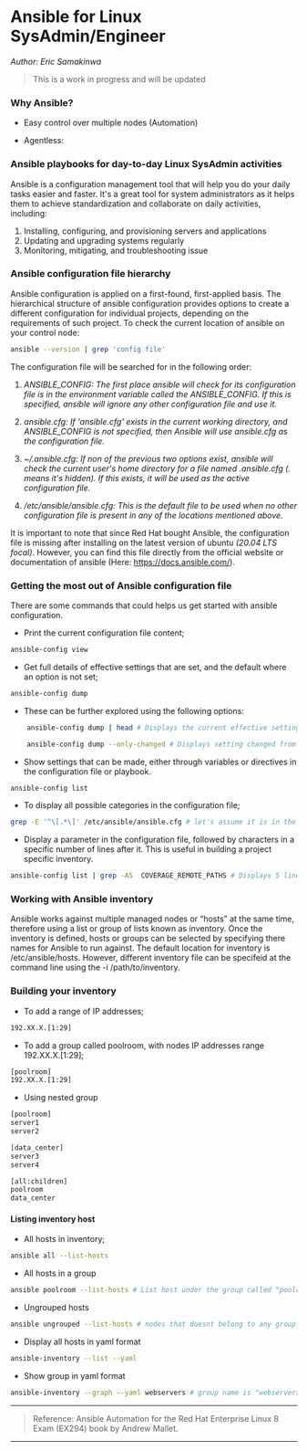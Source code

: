 # Ansible for Linux SysAdmin/Engineer
*Author:* *Eric Samakinwa* 
> This is a work in progress and will be updated 

### Why Ansible?
* Easy control over multiple nodes (Automation)

* Agentless: 

### Ansible playbooks for day-to-day Linux SysAdmin activities
Ansible is a configuration management tool that will help you do your daily tasks easier and faster. It's a great tool for system administrators as it helps them to achieve standardization and collaborate on daily activities, including:

1. Installing, configuring, and provisioning servers and applications
2. Updating and upgrading systems regularly
3. Monitoring, mitigating, and troubleshooting issue

### Ansible configuration file hierarchy
Ansible configuration is applied on a first-found, first-applied basis. The hierarchical structure of ansible configuration provides options to create a different configuration for individual projects, depending on the requirements of such project. To check the current location of ansible on your control node: 
```bash
ansible --version | grep 'config file'
```
The configuration file will be searched for in the following order: 

1. *ANSIBLE_CONFIG: The first place ansible will check for its configuration file is in the environment variable called the ANSIBLE_CONFIG. If this is specified, ansible will ignore any other configuration file and use it.*

2. *ansible.cfg: If 'ansible.cfg' exists in the current working directory, and ANSIBLE_CONFIG is not specified, then Ansible will use ansible.cfg as the configuration file.*

3. *~/.ansible.cfg: If non of the previous two options exist, ansible will check the current user's home directory for a file named .ansible.cfg (. means it's hidden). If this exists, it will be used as the active configuration file.*

4. */etc/ansible/ansible.cfg: This is the default file to be used when no other configuration file is present in any of the locations mentioned above.*

It is important to note that since Red Hat bought Ansible, the configuration file is missing after installing on the latest version of ubuntu *(20.04 LTS focal)*. However, you can find this file directly from the official website or documentation of ansible (Here: https://docs.ansible.com/).

### Getting the most out of Ansible configuration file
There are some commands that could helps us get started with ansible configuration.

* Print the current configuration file content;
```bash
ansible-config view
```
* Get full details of effective settings that are set, and the default where an option is not set; 
```bash
ansible-config dump 
```
   * These can be further explored using the following options:
```bash
    ansible-config dump | head # Displays the current effective setting  
```

```bash
    ansible-config dump --only-changed # Displays setting changed from default
```
* Show settings that can be made, either through variables or directives in the configuration file or playbook.
```bash
ansible-config list
```
* To display all possible categories in the configuration file;
```bash
grep -E '^\[.*\]' /etc/ansible/ansible.cfg # let's assume it is in the default location
```
* Display a parameter in the configuration file, followed by characters in a specific number of lines after it. This is useful in building a project specific inventory.
```bash
ansible-config list | grep -A5  COVERAGE_REMOTE_PATHS # Displays 5 lines after COVERAGE_REMOTE_PATHS in the config file
```
### Working with Ansible inventory
Ansible works against multiple managed nodes or “hosts” at the same time, therefore using a list or group of lists known as inventory. Once the inventory is defined, hosts or groups can be selected by specifying there names for Ansible to run against. The default location for inventory is /etc/ansible/hosts. However, different inventory file can be specifeid at the command line using the -i /path/to/inventory.

### Building your inventory
* To add a range of IP addresses;
```txt
192.XX.X.[1:29]
```
* To add a group called poolroom, with nodes IP addresses range 192.XX.X.[1:29];
```txt
[poolroom]
192.XX.X.[1:29]
```
* Using nested group
```txt
[poolroom]
server1
server2

[data_center]
server3
server4

[all:children]
poolroom
data_center
```
#### Listing inventory host
* All hosts in inventory;
```bash
ansible all --list-hosts
```
* All hosts in a group
```bash
ansible poolroom --list-hosts # List host under the group called "poolroom"
```
* Ungrouped hosts
```bash
ansible ungrouped --list-hosts # nodes that doesnt belong to any group in the inventory
```
* Display all hosts in yaml format
```bash
ansible-inventory --list --yaml 
```
* Show group in yaml format
```bash
ansible-inventory --graph --yaml webservers # group name is "webservers"
```


---
> Reference: Ansible Automation for the Red Hat Enterprise Linux 8 Exam (EX294) book by Andrew Mallet. 
---


